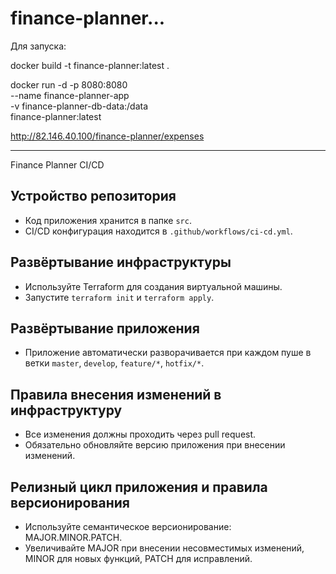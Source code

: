 # finance-planner...

Для запуска:

docker build -t finance-planner:latest .

docker run -d -p 8080:8080 \
  --name finance-planner-app \
  -v finance-planner-db-data:/data \
  finance-planner:latest

http://82.146.40.100/finance-planner/expenses




--------------------------------------------------------------------------------------------



 Finance Planner CI/CD 
 
## Устройство репозитория 
- Код приложения хранится в папке `src`. 
- CI/CD конфигурация находится в `.github/workflows/ci-cd.yml`. 
 
## Развёртывание инфраструктуры 
- Используйте Terraform для создания виртуальной машины. 
- Запустите `terraform init` и `terraform apply`. 
 
## Развёртывание приложения 
- Приложение автоматически разворачивается при каждом пуше в ветки `master`, `develop`, `feature/*`, `hotfix/*`. 
 
## Правила внесения изменений в инфраструктуру 
- Все изменения должны проходить через pull request. 
- Обязательно обновляйте версию приложения при внесении изменений. 
 
## Релизный цикл приложения и правила версионирования 
- Используйте семантическое версионирование: MAJOR.MINOR.PATCH. 
- Увеличивайте MAJOR при внесении несовместимых изменений, MINOR для новых функций, PATCH для исправлений. 
